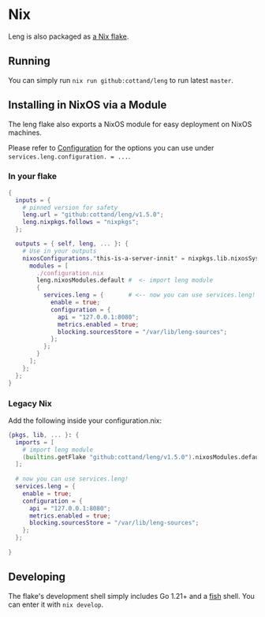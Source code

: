 # Nix

Leng is also packaged as [a Nix flake](../../flake.nix).

## Running

You can simply run `nix run github:cottand/leng` to run latest `master`.

## Installing in NixOS via a Module

The leng flake also exports a NixOS module for easy deployment on NixOS machines.

Please refer to [Configuration](./Configuration.md) for the options you can use under `services.leng.configuration. = ...`.

### In your flake

```nix
{
  inputs = {
    # pinned version for safety
    leng.url = "github:cottand/leng/v1.5.0"; 
    leng.nixpkgs.follows = "nixpkgs";
  };

  outputs = { self, leng, ... }: {
    # Use in your outputs
    nixosConfigurations."this-is-a-server-innit" = nixpkgs.lib.nixosSystem {
      modules = [ 
        ./configuration.nix
        leng.nixosModules.default #  <- import leng module
        {
          services.leng = {       # <-- now you can use services.leng!
            enable = true;
            configuration = {
              api = "127.0.0.1:8080";
              metrics.enabled = true;
              blocking.sourcesStore = "/var/lib/leng-sources";
            };
          };
        }
      ];
    };
  };
}
```


### Legacy Nix

Add the following inside your configuration.nix:
```nix
{pkgs, lib, ... }: {
  imports = [
    # import leng module
    (builtins.getFlake "github:cottand/leng/v1.5.0").nixosModules.default 
  ];
    
  # now you can use services.leng!
  services.leng = {       
    enable = true;
    configuration = {
      api = "127.0.0.1:8080";
      metrics.enabled = true;
      blocking.sourcesStore = "/var/lib/leng-sources";
    };
  };
  
}
```

## Developing

The flake's development shell simply includes Go 1.21+ and a [fish](https://fishshell.com/) shell. You can enter it with `nix develop`.


